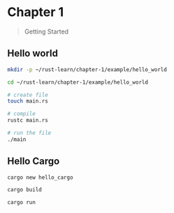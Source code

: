 # Chapter 1

> Getting Started

## Hello world

```bash
mkdir -p ~/rust-learn/chapter-1/example/hello_world

cd ~/rust-learn/chapter-1/example/hello_world

# create file
touch main.rs

# compile
rustc main.rs

# run the file
./main
```

## Hello Cargo

```bash
cargo new hello_cargo

cargo build

cargo run
```
